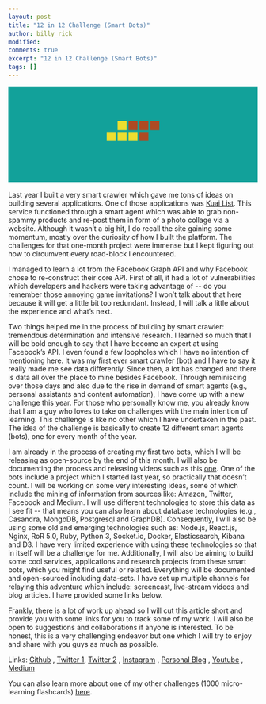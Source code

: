 ```yaml
---
layout: post
title: "12 in 12 Challenge (Smart Bots)"
author: billy_rick
modified:
comments: true
excerpt: "12 in 12 Challenge (Smart Bots)"
tags: []
---
```


![alt text](https://github.com/omarsar/omarsar.github.io/blob/master/images/bots.png?raw=true "Near home")


Last year I built a very smart crawler which gave me tons of ideas on building several applications. One of those applications was [Kuai List](https://www.facebook.com/kuailist). This service functioned through a smart agent which was able to grab non-spammy products and re-post them in form of a photo collage via a website. Although it wasn’t a big hit, I do recall the site gaining some momentum, mostly over the curiosity of how I built the platform. The challenges for that one-month project were immense but I kept figuring out how to circumvent every road-block I encountered. 


I managed to learn a lot from the Facebook Graph API and why Facebook chose to re-construct their core API. First of all, it had a lot of vulnerabilities which developers and hackers were taking advantage of -- do you remember those annoying game invitations? I won’t talk about that here because it will get a little bit too redundant. Instead, I will talk a little about the experience and what’s next. 


Two things helped me in the process of building by smart crawler: tremendous determination and intensive research. I learned so much that I will be bold enough to say that I have become an expert at using Facebook’s API. I even found a few loopholes which I have no intention of mentioning here. It was my first ever smart crawler (bot) and I have to say it really made me see data differently. Since then, a lot has changed and there is data all over the place to mine besides Facebook. 
Through reminiscing over those days and also due to the rise in demand of smart agents (e.g., personal assistants and content automation), I have come up with a new challenge this year. For those who personally know me, you already know that I am a guy who loves to take on challenges with the main intention of learning. This challenge is like no other which I have undertaken in the past. The idea of the challenge is basically to create 12 different smart agents (bots), one for every month of the year. 


I am already in the process of creating my first two bots, which I will be releasing as open-source by the end of this month. I will also be documenting the process and releasing videos such as this [one](https://www.youtube.com/channel/UC_bRhl0JaoCaJthH4CxEobg). One of the bots include a project which I started last year, so practically that doesn’t count. I will be working on some very interesting ideas, some of which include the mining of information from sources like: Amazon, Twitter, Facebook and Medium. I will use different technologies to store this data as I see fit -- that means you can also learn about database technologies (e.g., Casandra, MongoDB, Postgresql and GraphDB). Consequently, I will also be using some old and emerging technologies such as: Node.js, React.js, Nginx, RoR 5.0, Ruby, Python 3, Socket.io, Docker, Elasticsearch, Kibana and D3. I have very limited experience with using these technologies so that in itself will be a challenge for me. Additionally, I will also be aiming to build some cool services, applications and research projects from these smart bots, which you might find useful or related. Everything will be documented and open-sourced including data-sets. I have set up multiple channels for relaying this adventure which include: screencast, live-stream videos and blog articles. I have provided some links below.

Frankly, there is a lot of work up ahead so I will cut this article short and provide you with some links for you to track some of my work. I will also be open to suggestions and collaborations if anyone is interested. To be honest, this is a very challenging endeavor but one which I will try to enjoy and share with you guys as much as possible. 

Links:
[Github](https://github.com/omarsar)
, [Twitter 1](https://twitter.com/ibelmopan), [Twitter 2](https://twitter.com/omarsar0)
, [Instagram](https://www.instagram.com/omarsar0/)
, [Personal Blog](http://elvissaravia.com/)
, [Youtube](https://www.youtube.com/channel/UC_bRhl0JaoCaJthH4CxEobg)
, [Medium](https://medium.com/@ibelmopan)

You can also learn more about one of my other challenges (1000 micro-learning flashcards) [here](https://medium.com/@ibelmopan/therapy-through-art-6d048e88053f#.v2c3ro869).